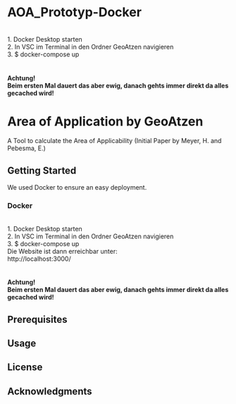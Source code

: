 # AOA_Prototyp-Docker
<br>
1. Docker Desktop starten
<br>
2. In VSC im Terminal in den Ordner GeoAtzen navigieren
<br>
3. $ docker-compose up
<br>

<br>
<h4> Achtung!
<br>
Beim ersten Mal dauert das aber ewig, danach gehts immer direkt da alles gecached wird!
  
# Area of Application by GeoAtzen
A Tool to calculate the Area of Applicability (Initial Paper by Meyer, H. and Pebesma, E.)
<h2> Getting Started</h2>
We used Docker to ensure an easy deployment.

<h3>Docker</h3>
<br>
1. Docker Desktop starten
<br>
2. In VSC im Terminal in den Ordner GeoAtzen navigieren
<br>
3. $ docker-compose up
<br>
Die Website ist dann erreichbar unter:<br>
http://localhost:3000/
<br>
<br>
<h4> Achtung!
<br>
Beim ersten Mal dauert das aber ewig, danach gehts immer direkt da alles gecached wird!
<br>
<h2>Prerequisites</h2>

<h2>Usage</h2>

<h2>License</h2>

<h2>Acknowledgments</h2>
